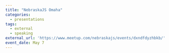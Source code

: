 ```yaml
---
title: "NebraskaJS Omaha"
categories:
  - presentations
tags:
  - external
  - speaking
external_url: 'https://www.meetup.com/nebraskajs/events/dxndfdyzhbkb/'
event_date: May 7
---
```

